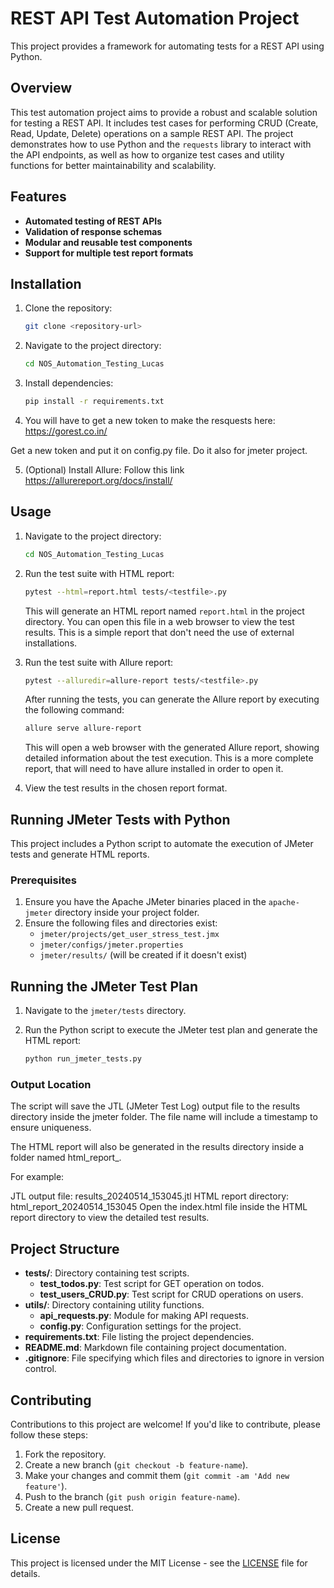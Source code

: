 # REST API Test Automation Project

This project provides a framework for automating tests for a REST API using Python.

## Overview

This test automation project aims to provide a robust and scalable solution for testing a REST API. It includes test cases for performing CRUD (Create, Read, Update, Delete) operations on a sample REST API. The project demonstrates how to use Python and the `requests` library to interact with the API endpoints, as well as how to organize test cases and utility functions for better maintainability and scalability.

## Features

- **Automated testing of REST APIs**
- **Validation of response schemas**
- **Modular and reusable test components**
- **Support for multiple test report formats**

## Installation

1. Clone the repository:

    ```bash
    git clone <repository-url>
    ```

2. Navigate to the project directory:

    ```bash
    cd NOS_Automation_Testing_Lucas
    ```

3. Install dependencies:

    ```bash
    pip install -r requirements.txt
    ```

 4. You will have to get a new token to make the resquests here:
https://gorest.co.in/

 Get a new token and put it on config.py file.
 Do it also for jmeter project.

 5. (Optional) Install Allure:
    Follow this link https://allurereport.org/docs/install/ 

## Usage 

1. Navigate to the project directory:

    ```bash
    cd NOS_Automation_Testing_Lucas
    ```

2. Run the test suite with HTML report:

    ```bash
    pytest --html=report.html tests/<testfile>.py
    ```

    This will generate an HTML report named `report.html` in the project directory. You can open this file in a web browser to view the test results. This is a simple report that don't need the use of external installations.

3. Run the test suite with Allure report:

    ```bash
    pytest --alluredir=allure-report tests/<testfile>.py
    ```

    After running the tests, you can generate the Allure report by executing the following command:

    ```bash
    allure serve allure-report
    ```

    This will open a web browser with the generated Allure report, showing detailed information about the test execution.
    This is a more complete report, that will need to have allure installed in order to open it.

4. View the test results in the chosen report format.

## Running JMeter Tests with Python

This project includes a Python script to automate the execution of JMeter tests and generate HTML reports.

### Prerequisites

1. Ensure you have the Apache JMeter binaries placed in the `apache-jmeter` directory inside your project folder.
2. Ensure the following files and directories exist:
    - `jmeter/projects/get_user_stress_test.jmx`
    - `jmeter/configs/jmeter.properties`
    - `jmeter/results/` (will be created if it doesn't exist)

## Running the JMeter Test Plan

1. Navigate to the `jmeter/tests` directory.
2. Run the Python script to execute the JMeter test plan and generate the HTML report:

   ```bash
   python run_jmeter_tests.py

### Output Location
The script will save the JTL (JMeter Test Log) output file to the results directory inside the jmeter folder. The file name will include a timestamp to ensure uniqueness.

The HTML report will also be generated in the results directory inside a folder named html_report_<timestamp>.

For example:

JTL output file: results_20240514_153045.jtl
HTML report directory: html_report_20240514_153045
Open the index.html file inside the HTML report directory to view the detailed test results.

## Project Structure

- **tests/**: Directory containing test scripts.
    - **test_todos.py**: Test script for GET operation on todos.
    - **test_users_CRUD.py**: Test script for CRUD operations on users.
- **utils/**: Directory containing utility functions.
    - **api_requests.py**: Module for making API requests.
    - **config.py**: Configuration settings for the project.
- **requirements.txt**: File listing the project dependencies.
- **README.md**: Markdown file containing project documentation.
- **.gitignore**: File specifying which files and directories to ignore in version control.

## Contributing

Contributions to this project are welcome! If you'd like to contribute, please follow these steps:

1. Fork the repository.
2. Create a new branch (`git checkout -b feature-name`).
3. Make your changes and commit them (`git commit -am 'Add new feature'`).
4. Push to the branch (`git push origin feature-name`).
5. Create a new pull request.

## License

This project is licensed under the MIT License - see the [LICENSE](LICENSE) file for details.
